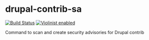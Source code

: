 # drupal-contrib-sa
[![Build Status](https://travis-ci.org/violinist-dev/drupal-contrib-sa.svg?branch=master)](https://travis-ci.org/violinist-dev/drupal-contrib-sa)
[![Violinist enabled](https://img.shields.io/badge/violinist-enabled-brightgreen.svg)](https://violinist.io)

Command to scan and create security advisories for Drupal contrib
